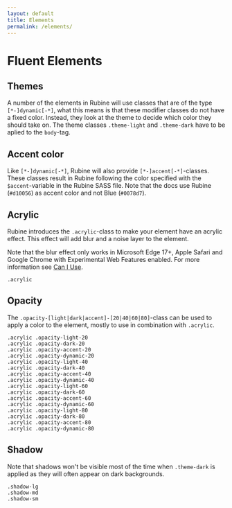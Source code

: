 ```yaml
---
layout: default
title: Elements
permalink: /elements/
---
```


# Fluent Elements
## Themes
A number of the elements in Rubine will use classes that are of the type `[*-]dynamic[-*]`, what this means is that these modifier classes do not have a fixed color. Instead, they look at the theme to decide which color they should take on. The theme classes `.theme-light` and `.theme-dark` have to be aplied to the `body`-tag.

## Accent color
Like `[*-]dynamic[-*]`, Rubine will also provide `[*-]accent[-*]`-classes. These classes result in Rubine following the color specified with the `$accent`-variable in the Rubine SASS file. Note that the docs use Rubine (`#d10056`) as accent color and not Blue (`#0078d7`).

## Acrylic
Rubine introduces the `.acrylic`-class to make your element have an acrylic effect. This effect will add blur and a noise layer to the element.

Note that the blur effect only works in Microsoft Edge 17+, Apple Safari and Google Chrome with Experimental Web Features enabled. For more information see [Can I Use](https://caniuse.com/#feat=css-backdrop-filter).

<div class="acrylic-preview">
    <div class="row">
        <div class="col">
            <div class="acrylic">
                <div class="row">
                    <div class="col">
                        <div class="demo-block"><code>.acrylic</code></div>
                    </div>
                </div>
            </div>
        </div>
    </div>
</div>

## Opacity
The `.opacity-[light|dark|accent]-[20|40|60|80]`-class can be used to apply a color to the element, mostly to use in combination with `.acrylic`.

<div class="acrylic-preview">
    <div class="row">
        <div class="col">
            <div class="acrylic">
                <div class="row">
                    <div class="col">
                        <div class="demo-block opacity-light-20"><code>.acrylic .opacity-light-20</code></div>
                    </div>
                    <div class="col">
                        <div class="demo-block opacity-dark-20"><code>.acrylic .opacity-dark-20</code></div>
                    </div>
                    <div class="col">
                        <div class="demo-block opacity-accent-20"><code>.acrylic .opacity-accent-20</code></div>
                    </div>
                    <div class="col">
                        <div class="demo-block opacity-dynamic-20"><code>.acrylic .opacity-dynamic-20</code></div>
                    </div>
                </div>
                <div class="row">
                    <div class="col">
                        <div class="demo-block opacity-light-40"><code>.acrylic .opacity-light-40</code></div>
                    </div>
                    <div class="col">
                        <div class="demo-block opacity-dark-40"><code>.acrylic .opacity-dark-40</code></div>
                    </div>
                    <div class="col">
                        <div class="demo-block opacity-accent-40"><code>.acrylic .opacity-accent-40</code></div>
                    </div>
                    <div class="col">
                        <div class="demo-block opacity-dynamic-40"><code>.acrylic .opacity-dynamic-40</code></div>
                    </div>
                </div>
                <div class="row">
                    <div class="col">
                        <div class="demo-block opacity-light-60"><code>.acrylic .opacity-light-60</code></div>
                    </div>
                    <div class="col">
                        <div class="demo-block opacity-dark-60"><code>.acrylic .opacity-dark-60</code></div>
                    </div>
                    <div class="col">
                        <div class="demo-block opacity-accent-60"><code>.acrylic .opacity-accent-60</code></div>
                    </div>
                    <div class="col">
                        <div class="demo-block opacity-dynamic-60"><code>.acrylic .opacity-dynamic-60</code></div>
                    </div>
                </div>
                <div class="row">
                    <div class="col">
                        <div class="demo-block opacity-light-80"><code>.acrylic .opacity-light-80</code></div>
                    </div>
                    <div class="col">
                        <div class="demo-block opacity-dark-80"><code>.acrylic .opacity-dark-80</code></div>
                    </div>
                    <div class="col">
                        <div class="demo-block opacity-accent-80"><code>.acrylic .opacity-accent-80</code></div>
                    </div>
                    <div class="col">
                        <div class="demo-block opacity-dynamic-80"><code>.acrylic .opacity-dynamic-80</code></div>
                    </div>
                </div>
            </div>
        </div>
    </div>
</div>

## Shadow
Note that shadows won't be visible most of the time when `.theme-dark` is applied as they will often appear on dark backgrounds.

<div class="shadow-preview">
    <div class="row">
        <div class="col">
            <div class="demo-block acrylic shadow-lg"><code>.shadow-lg</code></div>
        </div>
        <div class="col">
            <div class="demo-block acrylic shadow-md"><code>.shadow-md</code></div>
        </div>
        <div class="col">
            <div class="demo-block acrylic shadow-sm"><code>.shadow-sm</code></div>
        </div>
    </div>
</div>